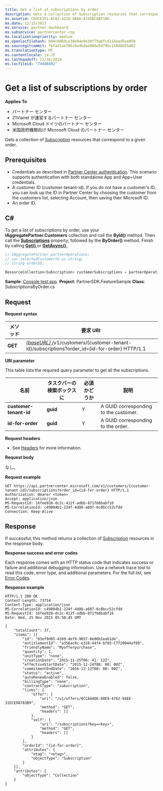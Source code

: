 ```yaml
---
title: Get a list of subscriptions by order
description: Gets a collection of Subscription resources that correspond to a given order.
ms.assetid: C6DCE351-8C02-42CD-9A80-8156BC6BF1B8
ms.date: 12/15/2017
ms.service: partner-dashboard
ms.subservice: partnercenter-csp
ms.localizationpriority: medium
ms.openlocfilehash: b94c8069ce38e94e9e30f79a8fc6114aad5ee850
ms.sourcegitcommit: fbfad1ae706c8e4bdae080e5d79bc158d6b55d02
ms.translationtype: MT
ms.contentlocale: ja-JP
ms.lasthandoff: 11/26/2019
ms.locfileid: "74488492"
---
```

# <a name="get-a-list-of-subscriptions-by-order"></a>Get a list of subscriptions by order


**Applies To**

- パートナー センター
- 21Vianet が運営するパートナー センター
- Microsoft Cloud ドイツのパートナー センター
- 米国政府機関向け Microsoft Cloud のパートナー センター

Gets a collection of [Subscription](subscription-resources.md) resources that correspond to a given order.

## <a name="span-idprerequisitesspan-idprerequisitesspan-idprerequisitesprerequisites"></a><span id="Prerequisites"/><span id="prerequisites"/><span id="PREREQUISITES"/>Prerequisites


- Credentials as described in [Partner Center authentication](partner-center-authentication.md). This scenario supports authentication with both standalone App and App+User credentials.
- A customer ID (customer-tenant-id). If you do not have a customer's ID, you can look up the ID in Partner Center by choosing the customer from the customers list, selecting Account, then saving their Microsoft ID.
- An order ID.

## <a name="span-idc_span-idc_c"></a><span id="C_"/><span id="c_"/>C#


To get a list of subscriptions by order, use your **IAggregatePartner.Customers** collection and call the **ById()** method. Then call the [**Subscriptions**](https://docs.microsoft.com/dotnet/api/microsoft.store.partnercenter.customers.icustomer.subscriptions) property, followed by the **ByOrder()** method. Finish by calling [**Get()** ](https://docs.microsoft.com/dotnet/api/microsoft.store.partnercenter.genericoperations.ientireentitycollectionretrievaloperations-2.get) or [**GetAsync()** ](https://docs.microsoft.com/dotnet/api/microsoft.store.partnercenter.genericoperations.ientireentitycollectionretrievaloperations-2.getasync).

``` csharp
// IAggregatePartner partnerOperations;
// var selectedCustomerId as string;
// string orderID;

ResourceCollection<Subscription> customerSubscriptions = partnerOperations.Customers.ById(selectedCustomerId).Subscriptions.ByOrder(orderID).Get();
```

**Sample**: [Console test app](console-test-app.md). **Project**: PartnerSDK.FeatureSample **Class**: SubscriptionsByOrder.cs

## <a name="span-idrequestspan-idrequestspan-idrequestrequest"></a><span id="Request"/><span id="request"/><span id="REQUEST"/>Request


**Request syntax**

| メソッド  | 要求 URI                                                                                                                   |
|---------|-------------------------------------------------------------------------------------------------------------------------------|
| **GET** | [ *{baseURL}* ](partner-center-rest-urls.md)/v1/customers/{customer-tenant-id}/subscriptions?order\_id={id-for-order} HTTP/1.1 |



**URI parameter**

This table lists the required query parameter to get all the subscriptions.

| 名前                   | タスクバーの検索ボックスに     | 必須かどうか | 説明                           |
|------------------------|----------|----------|---------------------------------------|
| **customer-tenant-id** | **guid** | Y        | A GUID corresponding to the customer. |
| **id-for-order**       | **guid** | Y        | A GUID corresponding to the order.    |



**Request headers**

- See [Headers](headers.md) for more information.

**Request body**

なし。

**Request example**

```http
GET https://api.partnercenter.microsoft.com/v1/customers/{customer-tenant-id}/subscriptions?order_id={id-for-order} HTTP/1.1
Authorization: Bearer <token>
Accept: application/json
MS-RequestId: 16fee928-dc2c-412f-adbb-871f68babf16
MS-CorrelationId: c49004b1-224f-4d86-a607-6c8bcc52cfdd
Connection: Keep-Alive
```

## <a name="span-idresponsespan-idresponsespan-idresponseresponse"></a><span id="Response"/><span id="response"/><span id="RESPONSE"/>Response


If successful, this method returns a collection of [Subscription](subscription-resources.md) resources in the response body.

**Response success and error codes**

Each response comes with an HTTP status code that indicates success or failure and additional debugging information. Use a network trace tool to read this code, error type, and additional parameters. For the full list, see [Error Codes](error-codes.md).

**Response example**

```http
HTTP/1.1 200 OK
Content-Length: 73754
Content-Type: application/json
MS-CorrelationId: c49004b1-224f-4d86-a607-6c8bcc52cfdd
MS-RequestId: 16fee928-dc2c-412f-adbb-871f68babf16
Date: Wed, 25 Nov 2015 05:50:45 GMT

{
    "totalCount": 37,
    "items": [{
        "id": "83ef9d05-4169-4ef9-9657-0e86b1eab1de", 
        "entitlementId": "a356ac8c-e310-44f4-bf85-C7f29044af99",
        "friendlyName": "Myofferpurchase",
        "quantity": 1,
        "unitType": "none",
        "creationDate": "2015-11-25T06: 41: 12Z",
        "effectiveStartDate": "2015-11-24T08: 00: 00Z",
        "commitmentEndDate": "2016-12-12T08: 00: 00Z",
        "status": "active",
        "autoRenewEnabled": false,
        "billingType": "none",
        "contractType": "subscription",
        "links": {
            "offer": {
                "uri": "/v1/offers/0CCA44D6-68E9-4762-94EE-31ECE98783B9",
                "method": "GET",
                "headers": []
            },
            "self": {
                "uri": "/subscriptions?key=<key>",
                "method": "GET",
                "headers": []
            }
        },
        "orderId": "{id-for-order}",
        "attributes": {
            "etag": "<etag>",
            "objectType": "Subscription"
        }
    }],
    "attributes": {
        "objectType": "Collection"
    }
}
```








